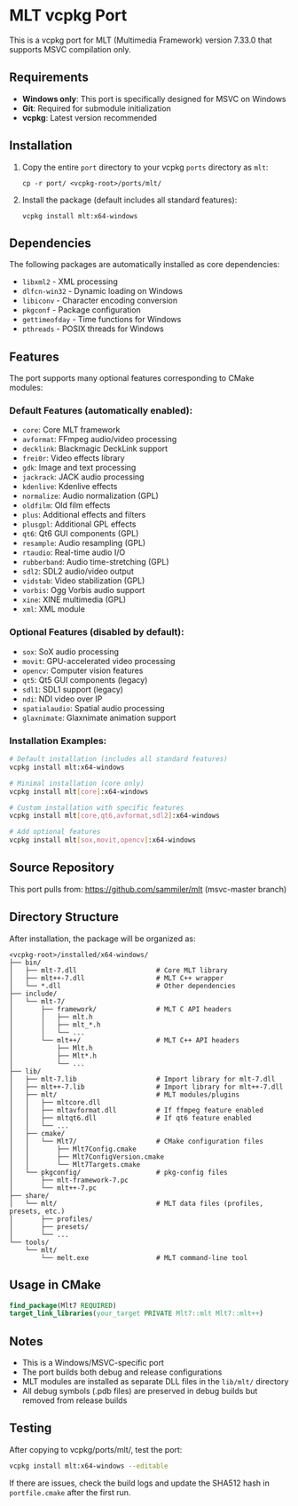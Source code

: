 # MLT vcpkg Port

This is a vcpkg port for MLT (Multimedia Framework) version 7.33.0 that supports MSVC compilation only.

## Requirements

- **Windows only**: This port is specifically designed for MSVC on Windows
- **Git**: Required for submodule initialization
- **vcpkg**: Latest version recommended

## Installation

1. Copy the entire `port` directory to your vcpkg `ports` directory as `mlt`:
   ```
   cp -r port/ <vcpkg-root>/ports/mlt/
   ```

2. Install the package (default includes all standard features):
   ```
   vcpkg install mlt:x64-windows
   ```

## Dependencies

The following packages are automatically installed as core dependencies:
- `libxml2` - XML processing
- `dlfcn-win32` - Dynamic loading on Windows  
- `libiconv` - Character encoding conversion
- `pkgconf` - Package configuration
- `gettimeofday` - Time functions for Windows
- `pthreads` - POSIX threads for Windows

## Features

The port supports many optional features corresponding to CMake modules:

### Default Features (automatically enabled):
- `core`: Core MLT framework
- `avformat`: FFmpeg audio/video processing
- `decklink`: Blackmagic DeckLink support
- `frei0r`: Video effects library
- `gdk`: Image and text processing
- `jackrack`: JACK audio processing
- `kdenlive`: Kdenlive effects
- `normalize`: Audio normalization (GPL)
- `oldfilm`: Old film effects
- `plus`: Additional effects and filters
- `plusgpl`: Additional GPL effects
- `qt6`: Qt6 GUI components (GPL)
- `resample`: Audio resampling (GPL)
- `rtaudio`: Real-time audio I/O
- `rubberband`: Audio time-stretching (GPL)
- `sdl2`: SDL2 audio/video output
- `vidstab`: Video stabilization (GPL)
- `vorbis`: Ogg Vorbis audio support
- `xine`: XINE multimedia (GPL)
- `xml`: XML module

### Optional Features (disabled by default):
- `sox`: SoX audio processing
- `movit`: GPU-accelerated video processing
- `opencv`: Computer vision features
- `qt5`: Qt5 GUI components (legacy)
- `sdl1`: SDL1 support (legacy)
- `ndi`: NDI video over IP
- `spatialaudio`: Spatial audio processing
- `glaxnimate`: Glaxnimate animation support

### Installation Examples:

```bash
# Default installation (includes all standard features)
vcpkg install mlt:x64-windows

# Minimal installation (core only)
vcpkg install mlt[core]:x64-windows

# Custom installation with specific features
vcpkg install mlt[core,qt6,avformat,sdl2]:x64-windows

# Add optional features
vcpkg install mlt[sox,movit,opencv]:x64-windows
```

## Source Repository

This port pulls from: https://github.com/sammiler/mlt (msvc-master branch)

## Directory Structure

After installation, the package will be organized as:

```
<vcpkg-root>/installed/x64-windows/
├── bin/
│   ├── mlt-7.dll                    # Core MLT library
│   ├── mlt++-7.dll                  # MLT C++ wrapper
│   └── *.dll                        # Other dependencies
├── include/
│   └── mlt-7/
│       ├── framework/               # MLT C API headers
│       │   ├── mlt.h
│       │   ├── mlt_*.h
│       │   └── ...
│       └── mlt++/                   # MLT C++ API headers
│           ├── Mlt.h
│           ├── Mlt*.h
│           └── ...
├── lib/
│   ├── mlt-7.lib                    # Import library for mlt-7.dll
│   ├── mlt++-7.lib                  # Import library for mlt++-7.dll
│   ├── mlt/                         # MLT modules/plugins
│   │   ├── mltcore.dll
│   │   ├── mltavformat.dll          # If ffmpeg feature enabled
│   │   ├── mltqt6.dll               # If qt6 feature enabled
│   │   └── ...
│   ├── cmake/
│   │   └── Mlt7/                    # CMake configuration files
│   │       ├── Mlt7Config.cmake
│   │       ├── Mlt7ConfigVersion.cmake
│   │       └── Mlt7Targets.cmake
│   └── pkgconfig/                   # pkg-config files
│       ├── mlt-framework-7.pc
│       └── mlt++-7.pc
├── share/
│   └── mlt/                         # MLT data files (profiles, presets, etc.)
│       ├── profiles/
│       ├── presets/
│       └── ...
└── tools/
    └── mlt/
        └── melt.exe                 # MLT command-line tool
```

## Usage in CMake

```cmake
find_package(Mlt7 REQUIRED)
target_link_libraries(your_target PRIVATE Mlt7::mlt Mlt7::mlt++)
```

## Notes

- This is a Windows/MSVC-specific port
- The port builds both debug and release configurations
- MLT modules are installed as separate DLL files in the `lib/mlt/` directory
- All debug symbols (.pdb files) are preserved in debug builds but removed from release builds

## Testing

After copying to vcpkg/ports/mlt/, test the port:

```bash
vcpkg install mlt:x64-windows --editable
```

If there are issues, check the build logs and update the SHA512 hash in `portfile.cmake` after the first run.
